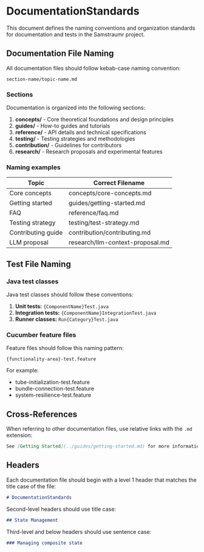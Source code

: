 # DocumentationStandards

This document defines the naming conventions and organization standards for documentation and tests in the Samstraumr project.

## Documentation File Naming

All documentation files should follow kebab-case naming convention:

```
section-name/topic-name.md
```

### Sections

Documentation is organized into the following sections:

1. **concepts/** - Core theoretical foundations and design principles
2. **guides/** - How-to guides and tutorials
3. **reference/** - API details and technical specifications
4. **testing/** - Testing strategies and methodologies
5. **contribution/** - Guidelines for contributors
6. **research/** - Research proposals and experimental features

### Naming examples

|       Topic        |         Correct Filename         |
|--------------------|----------------------------------|
| Core concepts      | concepts/core-concepts.md        |
| Getting started    | guides/getting-started.md        |
| FAQ                | reference/faq.md                 |
| Testing strategy   | testing/test-strategy.md         |
| Contributing guide | contribution/contributing.md     |
| LLM proposal       | research/llm-context-proposal.md |

## Test File Naming

### Java test classes

Java test classes should follow these conventions:

1. **Unit tests:** `{ComponentName}Test.java`
2. **Integration tests:** `{ComponentName}IntegrationTest.java`
3. **Runner classes:** `Run{Category}Test.java`

### Cucumber feature files

Feature files should follow this naming pattern:

```
{functionality-area}-test.feature
```

For example:
- tube-initialization-test.feature
- bundle-connection-test.feature
- system-resilience-test.feature

## Cross-References

When referring to other documentation files, use relative links with the `.md` extension:

```markdown
See [Getting Started](../guides/getting-started.md) for more information.
```

## Headers

Each documentation file should begin with a level 1 header that matches the title case of the file:

```markdown
# DocumentationStandards
```

Second-level headers should use title case:

```markdown
## State Management
```

Third-level and below headers should use sentence case:

```markdown
### Managing composite state
```
